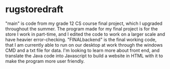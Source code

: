 # rugstoredraft
"main" is code from my grade 12 CS course final project, which I upgraded throughout the summer.
The program made for my final project is for the store I work in part-time, and I edited the code to work on a larger scale and have heavier error-checking.
"FINALbackend" is the final working code, that I am currently able to run on our desktop at work through the windows CMD and a txt file for data.
I'm looking to learn more about front end, and translate the Java code into Javascript to build a website in HTML with it to make the program more user friendly.
